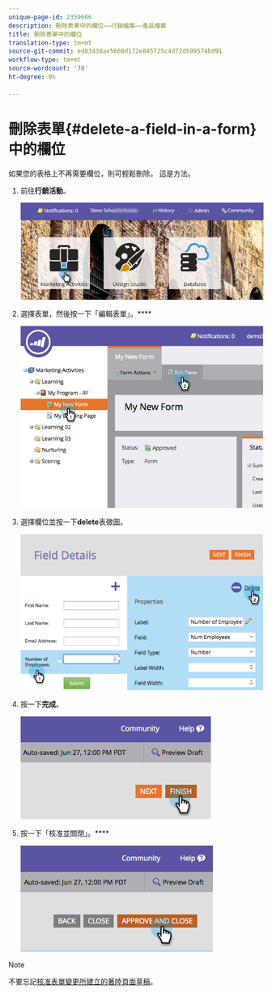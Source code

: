 ```yaml
---
unique-page-id: 2359606
description: 刪除表單中的欄位——行銷檔案——產品檔案
title: 刪除表單中的欄位
translation-type: tm+mt
source-git-commit: ed83438ae5660d172e845f25c4d72d599574bd91
workflow-type: tm+mt
source-wordcount: '78'
ht-degree: 0%

---
```



# 刪除表單{#delete-a-field-in-a-form}中的欄位

如果您的表格上不再需要欄位，則可輕鬆刪除。 這是方法。

1. 前往&#x200B;**行銷活動**。

   ![](assets/login-marketing-activities-2.png)

1. 選擇表單，然後按一下「編輯表單」。****

   ![](assets/image2014-9-15-15-3a43-3a36.png)

1. 選擇欄位並按一下&#x200B;**delete**&#x200B;表徵圖。

   ![](assets/image2014-9-15-15-3a43-3a54.png)

1. 按一下&#x200B;**完成**。

   ![](assets/image2014-9-15-15-3a44-3a16.png)

1. 按一下「核准並關閉」。****

   ![](assets/image2014-9-15-15-3a44-3a28.png)

>[!NOTE]
>
>不要忘記[核准表單變更所建立的著陸頁面草稿](/help/marketo/product-docs/demand-generation/landing-pages/understanding-landing-pages/approve-unapprove-or-delete-a-landing-page.md)。

